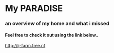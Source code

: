
<h1>My PARADISE</h1>
<h3>an overview of my home and what i missed</h3>
<h4>Feel free to check it out using the link below..</h4>
<a href="http://my-paradise.free.nf">http://lj-farm.free.nf</a>
